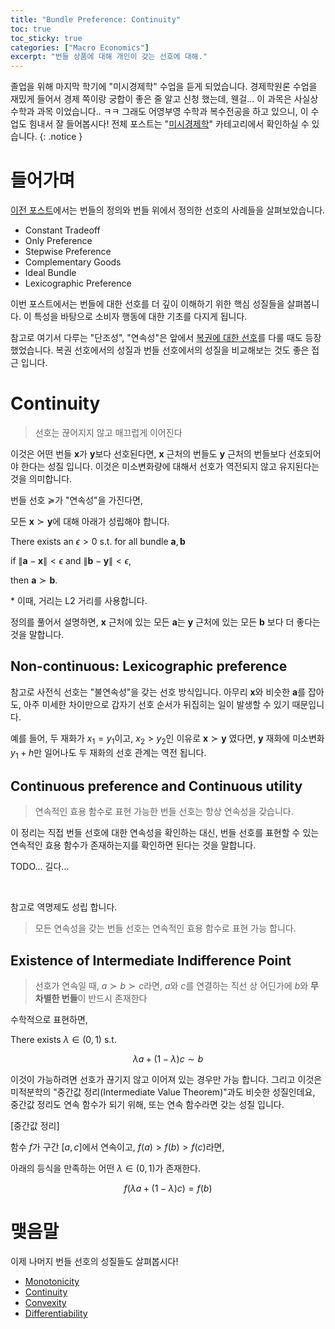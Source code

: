 ```yaml
---
title: "Bundle Preference: Continuity"
toc: true
toc_sticky: true
categories: ["Macro Economics"]
excerpt: "번들 상품에 대해 개인이 갖는 선호에 대해."
---
```


졸업을 위해 마지막 학기에 "미시경제학" 수업을 듣게 되었습니다.
경제학원론 수업을 재밌게 들어서 경제 쪽이랑 궁합이 좋은 줄 알고 신청 했는데, 웬걸... 이 과목은 사실상 수학과 과목 이었습니다.. ㅋㅋ
그래도 어영부영 수학과 복수전공을 하고 있으니, 이 수업도 힘내서 잘 들어봅시다!
전체 포스트는 "[미시경제학](/categories/micro-economics)" 카테고리에서 확인하실 수 있습니다.
{: .notice }

# 들어가며

[이전 포스트](/2025/04/12/bundles-of-goods/)에서는 번들의 정의와 번들 위에서 정의한 선호의 사례들을 살펴보았습니다.

- Constant Tradeoff
- Only Preference
- Stepwise Preference
- Complementary Goods
- Ideal Bundle
- Lexicographic Preference

이번 포스트에서는 번들에 대한 선호를 더 깊이 이해하기 위한 핵심 성질들을 살펴봅니다. 이 특성을 바탕으로 소비자 행동에 대한 기초를 다지게 됩니다.

참고로 여기서 다루는 "단조성", "연속성"은 앞에서 [복권에 대한 선호](/2025/03/19/lotteries/)를 다룰 때도 등장 했었습니다. 복권 선호에서의 성질과 번들 선호에서의 성질을 비교해보는 것도 좋은 접근 입니다.

# Continuity

> 선호는 끊어지지 않고 매끄럽게 이어진다

이것은 어떤 번들 $\mathbf{x}$가 $\mathbf{y}$보다 선호된다면, $\mathbf{x}$ 근처의 번들도 $\mathbf{y}$ 근처의 번들보다 선호되어야 한다는 성질 입니다. 이것은 미소변화량에 대해서 선호가 역전되지 않고 유지된다는 것을 의미합니다.

<div class="definition" markdown="1">

번들 선호 $\succcurlyeq$가 "연속성"을 가진다면,

모든 $\mathbf{x} \succ \mathbf{y}$에 대해 아래가 성립해야 합니다.

There exists an $\epsilon > 0$ s.t. for all bundle $\mathbf{a}, \mathbf{b}$

if $\| \mathbf{a} - \mathbf{x} \| < \epsilon$ and $\| \mathbf{b} - \mathbf{y} \| < \epsilon$,

then $\mathbf{a} \succ \mathbf{b}$.

\* 이때, 거리는 L2 거리를 사용합니다.

</div>

정의를 풀어서 설명하면, $\mathbf{x}$ 근처에 있는 모든 $\mathbf{a}$는 $\mathbf{y}$ 근처에 있는 모든 $\mathbf{b}$ 보다 더 좋다는 것을 말합니다.


## Non-continuous: Lexicographic preference

참고로 사전식 선호는 "불연속성"을 갖는 선호 방식입니다. 아무리 $\mathbf{x}$와 비슷한 $\mathbf{a}$를 잡아도, 아주 미세한 차이만으로 갑자기 선호 순서가 뒤집히는 일이 발생할 수 있기 때문입니다.

예를 들어, 두 재화가 $x_1 = y_1$이고, $x_2 > y_2$인 이유로 $\mathbf{x} \succ \mathbf{y}$ 였다면, $\mathbf{y}$ 재화에 미소변화 $y_1 + h$만 일어나도 두 재화의 선호 관계는 역전 됩니다.


## Continuous preference and Continuous utility

> 연속적인 효용 함수로 표현 가능한 번들 선호는 항상 연속성을 갖습니다.

이 정리는 직접 번들 선호에 대한 연속성을 확인하는 대신, 번들 선호를 표현할 수 있는 연속적인 효용 함수가 존재하는지를 확인하면 된다는 것을 말합니다.

<div class="proof" markdown="1">

TODO... 길다...

</div>

<br/>

참고로 역명제도 성립 합니다.

> 모든 연속성을 갖는 번들 선호는 연속적인 효용 함수로 표현 가능 합니다.

## Existence of Intermediate Indifference Point

> 선호가 연속일 때, $a \succ b \succ c$라면,
> $a$와 $c$를 연결하는 직선 상 어딘가에 $b$와 **무차별한 번들**이 반드시 존재한다

수학적으로 표현하면,

<div class="theorem" markdown="1">

There exists $\lambda \in (0, 1)$ s.t.

$$
\lambda a + (1 - \lambda) c \sim b
$$

</div>

이것이 가능하려면 선호가 끊기지 않고 이어져 있는 경우만 가능 합니다. 그리고 이것은 미적분학의 "중간값 정리(Intermediate Value Theorem)"과도 비슷한 성질인데요, 중간값 정리도 연속 함수가 되기 위해, 또는 연속 함수라면 갖는 성질 입니다.

<div class="theorem" markdown="1">

[중간값 정리]

함수 $f$가 구간 $[a, c]$에서 연속이고, $f(a) > f(b) > f(c)$라면,

아래의 등식을 만족하는 어떤 $\lambda \in (0, 1)$가 존재한다.

$$
f(\lambda a + (1 - \lambda) c) = f(b)
$$

</div>

# 맺음말

이제 나머지 번들 선호의 성질들도 살펴봅시다!

- [Monotonicity](/2025/04/13/bundle-preference-monotonicity/)
- [Continuity](/2025/04/14/bundle-preference-continuity/)
- [Convexity](/2025/04/14/bundle-preference-convexity/)
- [Differentiability](/2025/04/14/bundle-preference-differentiability/)
